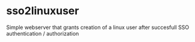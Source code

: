 # sso2linuxuser
Simple webserver that grants creation of a linux user after succesfull SSO authentication / authorization
